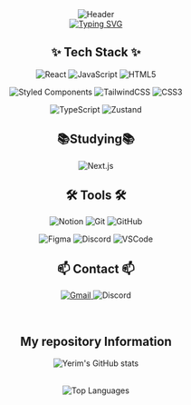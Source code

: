 <div align="center">
  <img src="https://capsule-render.vercel.app/api?type=wave&color=auto&height=300&section=header&text=Yerim's%20GitHub&fontSize=90" alt="Header">

  <br>

  <a href="https://git.io/typing-svg">
    <img src="https://readme-typing-svg.demolab.com/?lines=Welcome+To+My+Github" alt="Typing SVG">
  </a>
</div>

<div align="center">
  <h2>✨ Tech Stack ✨</h2>
  <p>
    <img src="https://img.shields.io/badge/React-61DAFB?style=flat-square&logo=react&logoColor=white" alt="React">
    <img src="https://img.shields.io/badge/JavaScript-F7DF1E?style=flat-square&logo=javascript&logoColor=black" alt="JavaScript">
    <img src="https://img.shields.io/badge/HTML5-E34F26?style=flat-square&logo=html5&logoColor=white" alt="HTML5">
  </p>
  <p>
    <img src="https://img.shields.io/badge/Styled--Components-DB7093?style=flat-square&logo=styled-components&logoColor=white" alt="Styled Components">
    <img src="https://img.shields.io/badge/TailwindCSS-06B6D4?style=flat-square&logo=tailwindcss&logoColor=white" alt="TailwindCSS">
    <img src="https://img.shields.io/badge/CSS3-1572B6?style=flat-square&logo=css3&logoColor=white" alt="CSS3">
  </p>
  <p>
    <img src="https://img.shields.io/badge/TypeScript-3178C6?style=flat-square&logo=typescript&logoColor=white" alt="TypeScript">
    <img src="https://img.shields.io/badge/Zustand-FFDD00?style=flat-square&logo=zustand&logoColor=black" alt="Zustand">
  </p>
</div>

<div align="center">
  <h2>📚Studying📚</h2>
    <p> 
      <img src="https://img.shields.io/badge/Next.js-000000?style=flat-square&logo=next.js&logoColor=white" alt="Next.js">
    </p>
</div>

<div align="center">
  <h2>🛠️ Tools 🛠️</h2>
  <p>
    <img src="https://img.shields.io/badge/Notion-000000?style=flat-square&logo=notion&logoColor=white" alt="Notion">
    <img src="https://img.shields.io/badge/Git-F05032?style=flat-square&logo=git&logoColor=white" alt="Git">
    <img src="https://img.shields.io/badge/GitHub-181717?style=flat-square&logo=github&logoColor=white" alt="GitHub">
  </p>
  <p>
    <img src="https://img.shields.io/badge/Figma-F24E1E?style=flat-square&logo=figma&logoColor=white" alt="Figma">
    <img src="https://img.shields.io/badge/Discord-5865F2?style=flat-square&logo=discord&logoColor=white" alt="Discord">
    <img src="https://img.shields.io/badge/VSCode-007ACC?style=flat-square&logo=visual-studio-code&logoColor=white" alt="VSCode">
  </p>
</div>

<div align="center">
  <h2>📫 Contact 📫</h2>
  <p>
    <a href="mailto:kongsun0805@gmail.com">
      <img src="https://img.shields.io/badge/Gmail-D14836?style=flat-square&logo=gmail&logoColor=white" alt="Gmail">
    </a>
    <img src="https://img.shields.io/badge/Discord-옒쨩%233862-5865F2?style=flat-square&logo=discord&logoColor=white" alt="Discord">
  </p>
</div>

<br>

<div align="center">
  <h2>My repository Information</h2>
  <p>
  <img src="https://github-readme-stats.vercel.app/api?username=Yerim1234&show_icons=true&theme=radical" alt="Yerim's GitHub stats">
  </p>
</div>

<br>

<div align="center">
  <img src="https://github-readme-stats.vercel.app/api/top-langs/?username=Yerim1234&size_weight=0.5&count_weight=0.5" alt="Top Languages">
</div>



